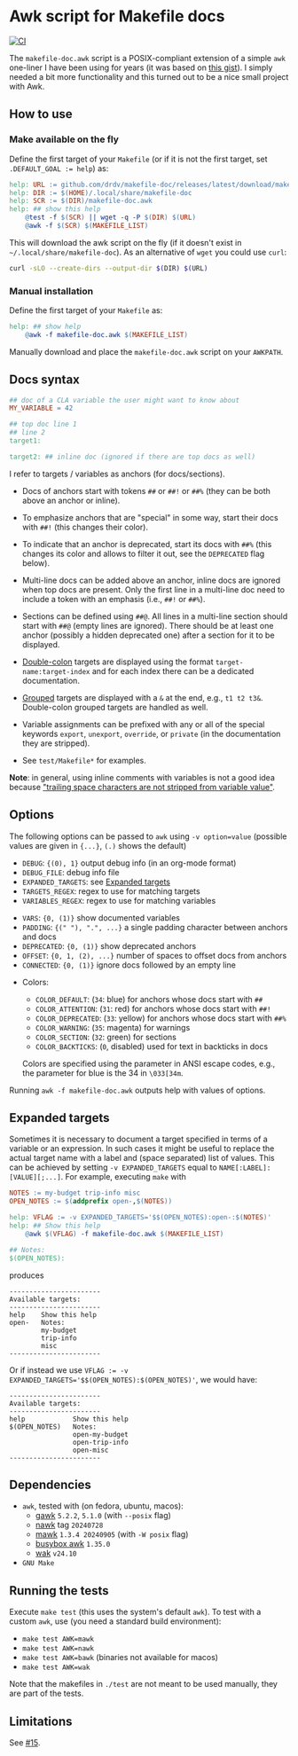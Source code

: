 # Awk script for Makefile docs

[![CI](https://github.com/drdv/makefile-doc/actions/workflows/main.yml/badge.svg)](https://github.com/drdv/makefile-doc/actions/workflows/main.yml)

The `makefile-doc.awk` script is a POSIX-compliant extension of a simple `awk` one-liner
I have been using for years (it was based on [this
gist](https://gist.github.com/prwhite/8168133)). I simply needed a bit more
functionality and this turned out to be a nice small project with Awk.

## How to use

### Make available on the fly

Define the first target of your `Makefile` (or if it is not the first target, set
`.DEFAULT_GOAL := help`) as:

```Makefile
help: URL := github.com/drdv/makefile-doc/releases/latest/download/makefile-doc.awk
help: DIR := $(HOME)/.local/share/makefile-doc
help: SCR := $(DIR)/makefile-doc.awk
help: ## show this help
	@test -f $(SCR) || wget -q -P $(DIR) $(URL)
	@awk -f $(SCR) $(MAKEFILE_LIST)
```

This will download the awk script on the fly (if it doesn't exist in
`~/.local/share/makefile-doc`). As an alternative of `wget` you could use `curl`:

```bash
curl -sLO --create-dirs --output-dir $(DIR) $(URL)
```

### Manual installation

Define the first target of your `Makefile` as:

```Makefile
help: ## show help
	@awk -f makefile-doc.awk $(MAKEFILE_LIST)
```

Manually download and place the `makefile-doc.awk` script on your `AWKPATH`.

## Docs syntax

```Makefile
## doc of a CLA variable the user might want to know about
MY_VARIABLE = 42

## top doc line 1
## line 2
target1:

target2: ## inline doc (ignored if there are top docs as well)
```

I refer to targets / variables as anchors (for docs/sections).

+ Docs of anchors start with tokens `##` or `##!` or `##%` (they can be both above an
  anchor or inline).

+ To emphasize anchors that are "special" in some way, start their docs with `##!` (this
  changes their color).

+ To indicate that an anchor is deprecated, start its docs with `##%` (this changes its
  color and allows to filter it out, see the `DEPRECATED` flag below).

+ Multi-line docs can be added above an anchor, inline docs are ignored when top docs
  are present. Only the first line in a multi-line doc need to include a token with an
  emphasis (i.e., `##!` or `##%`).

+ Sections can be defined using `##@`. All lines in a multi-line section should start
  with `##@` (empty lines are ignored). There should be at least one anchor (possibly a
  hidden deprecated one) after a section for it to be displayed.

* [Double-colon](https://www.gnu.org/software/make/manual/html_node/Double_002dColon.html)
  targets are displayed using the format `target-name:target-index` and for each index
  there can be a dedicated documentation.

* [Grouped](https://www.gnu.org/software/make/manual/html_node/Multiple-Targets.html)
  targets are displayed with a `&` at the end, e.g., `t1 t2 t3&`. Double-colon grouped
  targets are handled as well.

+ Variable assignments can be prefixed with any or all of the special keywords `export`,
  `unexport`, `override`, or `private` (in the documentation they are stripped).

+ See `test/Makefile*` for examples.

**Note**: in general, using inline comments with variables is not a good idea because
["trailing space characters are not stripped from variable
value"](https://www.gnu.org/software/make/manual/html_node/Simple-Assignment.html).

## Options

The following options can be passed to `awk` using `-v option=value` (possible values
are given in `{...}`, `(.)` shows the default)

+ `DEBUG`: `{(0), 1}` output debug info (in an org-mode format)
+ `DEBUG_FILE`: debug info file
+ `EXPANDED_TARGETS`: see [Expanded targets](#expanded-targets)
+ `TARGETS_REGEX`: regex to use for matching targets
+ `VARIABLES_REGEX`: regex to use for matching variables
* `VARS`: `{0, (1)}` show documented variables
* `PADDING`: `{(" "), ".", ...}` a single padding character between anchors and docs
* `DEPRECATED`: `{0, (1)}` show deprecated anchors
* `OFFSET`: `{0, 1, (2), ...}` number of spaces to offset docs from anchors
* `CONNECTED`: `{0, (1)}` ignore docs followed by an empty line
+ Colors:
  + `COLOR_DEFAULT`: (`34`: blue) for anchors whose docs start with `##`
  + `COLOR_ATTENTION`: (`31`: red) for anchors whose docs start with `##!`
  + `COLOR_DEPRECATED`: (`33`: yellow) for anchors whose docs start with `##%`
  + `COLOR_WARNING`: (`35`: magenta) for warnings
  + `COLOR_SECTION`: (`32`: green) for sections
  + `COLOR_BACKTICKS`: (`0`, disabled) used for text in backticks in docs

  Colors are specified using the parameter in ANSI escape codes, e.g., the parameter for
  blue is the 34 in `\033[34m`.

Running `awk -f makefile-doc.awk` outputs help with values of options.

## Expanded targets

Sometimes it is necessary to document a target specified in terms of a variable or an
expression. In such cases it might be useful to replace the actual target name with a
label and (space separated) list of values. This can be achieved by setting `-v
EXPANDED_TARGETS` equal to `NAME[:LABEL]:[VALUE][;...]`. For example, executing `make` with
```Makefile
NOTES := my-budget trip-info misc
OPEN_NOTES := $(addprefix open-,$(NOTES))

help: VFLAG := -v EXPANDED_TARGETS='$$(OPEN_NOTES):open-:$(NOTES)'
help: ## Show this help
	@awk $(VFLAG) -f makefile-doc.awk $(MAKEFILE_LIST)

## Notes:
$(OPEN_NOTES):
```

produces

```
-----------------------
Available targets:
-----------------------
help    Show this help
open-   Notes:
        my-budget
        trip-info
        misc
-----------------------
```

Or if instead we use `VFLAG := -v EXPANDED_TARGETS='$$(OPEN_NOTES):$(OPEN_NOTES)'`, we would have:

```
-----------------------
Available targets:
-----------------------
help            Show this help
$(OPEN_NOTES)   Notes:
                open-my-budget
                open-trip-info
                open-misc
-----------------------
```

## Dependencies

+ `awk`, tested with (on fedora, ubuntu, macos):
  + [gawk](https://www.gnu.org/software/gawk) `5.2.2`, `5.1.0` (with `--posix` flag)
  + [nawk](https://github.com/onetrueawk/awk) tag `20240728`
  + [mawk](https://invisible-island.net/mawk) `1.3.4 20240905` (with  `-W posix` flag)
  + [busybox awk](https://www.busybox.net/) `1.35.0`
  + [wak](https://github.com/raygard/wak) `v24.10`
+ `GNU Make`

## Running the tests

Execute `make test` (this uses the system's default `awk`). To test with a custom
`awk`, use (you need a standard build environment):

+ `make test AWK=mawk`
+ `make test AWK=nawk`
+ `make test AWK=bawk` (binaries not available for macos)
+ `make test AWK=wak`

Note that the makefiles in `./test` are not meant to be used manually, they are part of
the tests.

## Limitations

See [#15](/../../issues/15).
